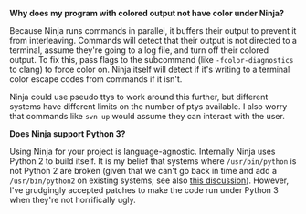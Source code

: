 **Why does my program with colored output not have color under Ninja?**

Because Ninja runs commands in parallel, it buffers their output to prevent it from interleaving.  Commands will detect that their output is not directed to a terminal, assume they're going to a log file, and turn off their colored output.  To fix this, pass flags to the subcommand (like `-fcolor-diagnostics` to clang) to force color on. Ninja itself will detect if it's writing to a terminal color escape codes from commands if it isn't.

Ninja could use pseudo ttys to work around this further, but different systems have different limits on the number of ptys available.  I also worry that commands like `svn up` would assume they can interact with the user.

**Does Ninja support Python 3?**

Using Ninja for your project is language-agnostic.  Internally Ninja uses Python 2 to build itself.  It is my belief that systems where `/usr/bin/python` is not Python 2 are broken (given that we can't go back in time and add a `/usr/bin/python2` on existing systems; see also [this discussion](https://mailman.archlinux.org/pipermail/arch-general/2011-December/023344.html)).  However, I've grudgingly accepted patches to make the code run under Python 3 when they're not horrifically ugly.